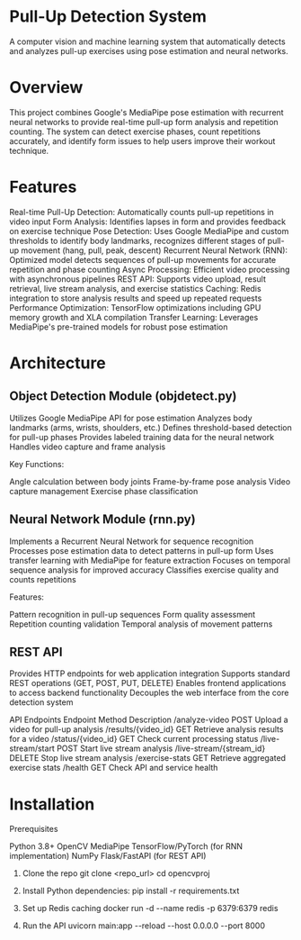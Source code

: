 # Pull-Up Detection System
A computer vision and machine learning system that automatically detects and analyzes pull-up exercises using pose estimation and neural networks.

# Overview
This project combines Google's MediaPipe pose estimation with recurrent neural networks to provide real-time pull-up form analysis and repetition counting. The system can detect exercise phases, count repetitions accurately, and identify form issues to help users improve their workout technique.

# Features
Real-time Pull-Up Detection: Automatically counts pull-up repetitions in video input
Form Analysis: Identifies lapses in form and provides feedback on exercise technique
Pose Detection: Uses Google MediaPipe and custom thresholds to identify body landmarks, recognizes different stages of pull-up movement (hang, pull, peak, descent)
Recurrent Neural Network (RNN): Optimized model detects sequences of pull-up movements for accurate repetition and phase counting
Async Processing: Efficient video processing with asynchronous pipelines
REST API: Supports video upload, result retrieval, live stream analysis, and exercise statistics
Caching: Redis integration to store analysis results and speed up repeated requests
Performance Optimization: TensorFlow optimizations including GPU memory growth and XLA compilation
Transfer Learning: Leverages MediaPipe's pre-trained models for robust pose estimation

# Architecture
## Object Detection Module (objdetect.py)

Utilizes Google MediaPipe API for pose estimation
Analyzes body landmarks (arms, wrists, shoulders, etc.)
Defines threshold-based detection for pull-up phases
Provides labeled training data for the neural network
Handles video capture and frame analysis

Key Functions:

Angle calculation between body joints
Frame-by-frame pose analysis
Video capture management
Exercise phase classification

## Neural Network Module (rnn.py)

Implements a Recurrent Neural Network for sequence recognition
Processes pose estimation data to detect patterns in pull-up form
Uses transfer learning with MediaPipe for feature extraction
Focuses on temporal sequence analysis for improved accuracy
Classifies exercise quality and counts repetitions

Features:

Pattern recognition in pull-up sequences
Form quality assessment
Repetition counting validation
Temporal analysis of movement patterns

## REST API

Provides HTTP endpoints for web application integration
Supports standard REST operations (GET, POST, PUT, DELETE)
Enables frontend applications to access backend functionality
Decouples the web interface from the core detection system

API Endpoints
Endpoint	Method	Description
/analyze-video	POST	Upload a video for pull-up analysis
/results/{video_id}	GET	Retrieve analysis results for a video
/status/{video_id}	GET	Check current processing status
/live-stream/start	POST	Start live stream analysis
/live-stream/{stream_id}	DELETE	Stop live stream analysis
/exercise-stats	GET	Retrieve aggregated exercise stats
/health	GET	Check API and service health

# Installation
Prerequisites

Python 3.8+
OpenCV
MediaPipe
TensorFlow/PyTorch (for RNN implementation)
NumPy
Flask/FastAPI (for REST API)

1. Clone the repo
git clone <repo_url>
cd opencvproj

2. Install Python dependencies:
pip install -r requirements.txt

3. Set up Redis caching
docker run -d --name redis -p 6379:6379 redis

4. Run the API
uvicorn main:app --reload --host 0.0.0.0 --port 8000